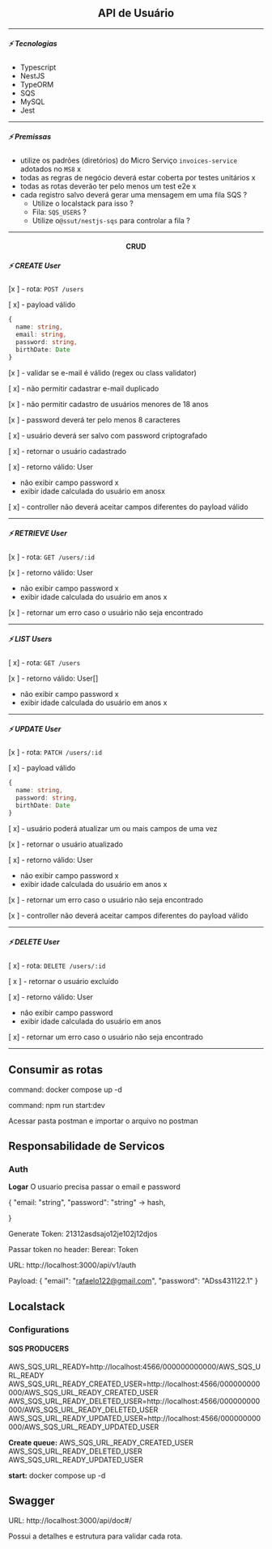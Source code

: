 <h2 align="center">API de Usuário</h2>

---------------------------------------------------------------

##### :zap: Tecnologias

* Typescript
* NestJS
* TypeORM
* SQS
* MySQL
* Jest

---------------------------------------------------------------

##### :zap: Premissas

* utilize os padrões (diretórios) do Micro Serviço `invoices-service` adotados no `MS8` x
* todas as regras de negócio deverá estar coberta por testes unitários x
* todas as rotas deverão ter pelo menos um test e2e x
* cada registro salvo deverá gerar uma mensagem em uma fila SQS ?
  * Utilize o localstack para isso ?
  * Fila: `SQS_USERS` ?
  * Utilize o`@ssut/nestjs-sqs` para controlar a fila ?

---------------------------------------------------------------

<h4 align="center">CRUD</h4>

##### :zap:  CREATE User

[x ] - rota: `POST /users`

[ x] - payload válido
```ts
{
  name: string,
  email: string,
  password: string,
  birthDate: Date
}
```

[x ] - validar se e-mail é válido (regex ou class validator)

[ x] - não permitir cadastrar e-mail duplicado

[x ] - não permitir cadastro de usuários menores de 18 anos

[x ] - password deverá ter pelo menos 8 caracteres

[ x] - usuário deverá ser salvo com password criptografado

[ x] - retornar o usuário cadastrado

[ x] - retorno válido: User

* não exibir campo password x
* exibir idade calculada do usuário em anosx

[ x] - controller não deverá aceitar campos diferentes do payload válido

---------------------------------------------------------------


##### :zap:  RETRIEVE User

[x ] - rota: `GET /users/:id`

[x ] - retorno válido: User

* não exibir campo password x
* exibir idade calculada do usuário em anos x

[x ] - retornar um erro caso o usuário não seja encontrado

---------------------------------------------------------------

##### :zap:  LIST Users

[ x] - rota: `GET /users`

[x ] - retorno válido: User[]

* não exibir campo password  x
* exibir idade calculada do usuário em anos x

---------------------------------------------------------------

##### :zap: UPDATE User

[x ] - rota: `PATCH /users/:id`

[ x] - payload válido
```ts
{
  name: string,
  password: string,
  birthDate: Date
}
```

[ x] - usuário poderá atualizar um ou mais campos de uma vez

[x ] - retornar o usuário atualizado

[ x] - retorno válido: User

* não exibir campo password x
* exibir idade calculada do usuário em anos x

[x ] - retornar um erro caso o usuário não seja encontrado

[x ] - controller não deverá aceitar campos diferentes do payload válido

---------------------------------------------------------------

##### :zap:  DELETE User

[ x] - rota: `DELETE /users/:id`

[ x ] - retornar o usuário excluído

[ x] - retorno válido: User

* não exibir campo password 
* exibir idade calculada do usuário em anos

[ x] - retornar um erro caso o usuário não seja encontrado

---------------------------------------------------------------

## Consumir as rotas

command: docker compose up -d

command: npm run start:dev

Acessar pasta postman e importar o arquivo no postman

## Responsabilidade de Servicos

### Auth

**Logar**
O usuario precisa passar o email e password

{
	"email: "string",
	"password":  "string" -> hash,

}

Generate Token: 21312asdsajo12je102j12djos

Passar token no header: Berear: Token




URL: http://localhost:3000/api/v1/auth

Payload:
{
    "email": "rafaelo122@gmail.com",
    "password": "ADss431122.1"
}


## Localstack

### Configurations

#### SQS PRODUCERS

AWS_SQS_URL_READY=http://localhost:4566/000000000000/AWS_SQS_URL_READY
AWS_SQS_URL_READY_CREATED_USER=http://localhost:4566/000000000000/AWS_SQS_URL_READY_CREATED_USER
AWS_SQS_URL_READY_DELETED_USER=http://localhost:4566/000000000000/AWS_SQS_URL_READY_DELETED_USER
AWS_SQS_URL_READY_UPDATED_USER=http://localhost:4566/000000000000/AWS_SQS_URL_READY_UPDATED_USER

**Create queue:**
AWS_SQS_URL_READY_CREATED_USER
AWS_SQS_URL_READY_DELETED_USER
AWS_SQS_URL_READY_UPDATED_USER


**start:**
docker compose up -d


## Swagger

URL: http://localhost:3000/api/doc#/

Possui a detalhes e estrutura para validar cada rota.


